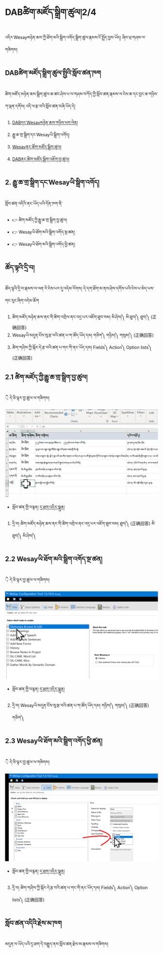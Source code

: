 # DABཚིག་མཛོད་སྒྲིག་ཚུལ།2/4

འདིར་Wesayམཉེན་ཆས་ཀྱི་ཐོག་མའི་སྒྲིག་འགོད་སྒྲིག་ཚུལ་རྣམས་ངོ་སྤྲོད་བྱས་ཡོད། 
ཞིབ་ཕྲ་གཤམ་ལ་གཟིགས།

## DABཚིག་མཛོད་སྒྲིག་ཚུལ་སྤྱིའི་སློབ་ཚན་ཁག

ཚིག་མཛོད་མཉེན་ཆས་སྒྲིག་ཚུལ་ཆ་ཚང་ཤེས་པ་ལ་གཤམ་བཀོད་ཀྱི་སློབ་ཚན་རྣམས་ལ་ངེས་ཆ་དང་བྱང་ཆ་གཉིས་ཀ་ལྡན་དགོས། འདི་ལ་རྩ་བའི་སློབ་ཚན་བཞི་ཡོད་དེ།

1. [DABདང་Wesayམཉེན་ཆས་གཉིས་ཕབ་ལེན།](https://github.com/buda-base/budax/blob/master/howtoguides/DAB01/index.md)
2. རྒྱུ་ཆ་གྲ་སྒྲིག་དང་Wesayཡི་སྒྲིག་འགོད།
3. [Wesayནང་ཚོག་མཛོད་སྒྲིག་ཚུལ།]()
4. [DABནང་ཚིག་མཛོད་སྒྲིག་འཇོག་བྱ་ཚུལ།]()

## 2. རྒྱུ་ཆ་གྲ་སྒྲིག་དང་Wesayཡི་སྒྲིག་འགོད།

སློབ་ཚན་འདིའི་ནང་ཡོད་པའི་དོན་ཁག་ནི་

- 👉 ཚིག་མཛོད་ཀྱི་རྒྱུ་ཆ་གྲ་སྒྲིག་བྱ་ཚུལ།
- 👉 Wesayཡི་ཐོག་མའི་སྒྲིག་འགོད་སྔ་ཚན།
- 👉 Wesayཡི་ཐོག་མའི་སྒྲིག་འགོད་ཕྱི་ཚན།

## ཚོད་ལྟའི་དྲི་བ།

ཚོད་ལྟའི་དྲི་བ་རྣམས་ལ་ལན་རེ་ངེས་པར་དུ་འདེམ་རོགས། དེ་དག་ཐོག་མ་ནས་ཤེས་དགོས་པའི་ངེས་པ་མེད་པས་གང་རུང་ཞིག་འདེམ་ཆོག

1. ཚིག་མཛོད་མཉེན་ཆས་ནང་གི་ཚིག་འགྲེལ་ནང་འདྲ་པར་འཇོག་ཐུབ་བམ། མི་ཤེས།༽ མི་ཐུབ།༽ ཐུབ།༽ (正确回答)
2. Wesayཡི་མདུན་ངོས་སུ་རྩ་བའི་ཚན་པ་ག་ཚོད་ཡོད་དམ། གཅིག༽ གཉིས།༽ གསུམ།༽ (正确回答)
3. ཚིག་གཤིས་ཀྱི་སྐོར་དེ་རྩ་བའི་ཚན་པ་གང་གི་ནང་ཡོད་དམ། Fields༽ Action༽ Option lists༽ (正确回答)

## 2.1 ཚིག་མཛོད་ཀྱི་རྒྱུ་ཆ་གྲ་སྒྲིག་བྱ་ཚུལ།


👇 དེ་ཅི་ལྟར་བྱ་ཚུལ་ལ་གཟིགས།

![800](Images/000001.PNG)

- སློབ་ཚན་གྱི་བརྙན། [དྲ་ཐག་འདིར་སྣུན།](https://drive.google.com/file/d/1-aihogX1942z_CZDHBURRSnb_GYJ8hPx/view?usp=share_link)

1. དྲི་བ། ཚིག་མཛོད་མཉེན་ཆས་ནང་གི་ཚིག་འགྲེལ་ནང་འདྲ་པར་འཇོག་ཐུབ་བམ། 
ཐུབ།༽ (正确回答) མི་ཐུབ།༽ མི་ཤེས།༽

## 2.2 Wesayཡི་ཐོག་མའི་སྒྲིག་འགོད་སྔ་ཚན།

👇 དེ་ཅི་ལྟར་བྱ་ཚུལ་ལ་གཟིགས།

![800](Images/000002.png)


- སློབ་ཚན་གྱི་བརྙན། [དྲ་ཐག་འདིར་སྣུན།](https://drive.google.com/file/d/1AdgNGgnnhbLDIj5-fAWhAd3Wc7T8--9B/view?usp=share_link)


2. དྲི་བ། Wesayཡི་མདུན་ངོས་སུ་རྩ་བའི་ཚན་པ་ག་ཚོད་ཡོད་དམ། 
གཉིས།༽ གསུམ།༽ (正确回答) གཅིག༽ 

## 2.3 Wesayཡི་ཐོག་མའི་སྒྲིག་འགོད་ཕྱི་ཚན།

👇 དེ་ཅི་ལྟར་བྱ་ཚུལ་ལ་གཟིགས།

![800](Images/000003.png)
 

- སློབ་ཚན་གྱི་བརྙན། [དྲ་ཐག་འདིར་སྣུན།](https://drive.google.com/file/d/18jbGcCzU0SBxBnd-7l4N61XBvIzOFzy0/view?usp=share_link)


3. དྲི་བ། ཚིག་གཤིས་ཀྱི་སྐོར་དེ་རྩ་བའི་ཚན་པ་གང་གི་ནང་ཡོད་དམ། 
Fields༽ Action༽ Option lists༽ (正确回答)

## སློབ་ཚན་འདིའི་རྗེས་མ་ཁག

མདུན་ལ་ཡོད་པའི་དྲ་ཐག་དེ་བརྒྱུད་ནས་སློབ་ཚན་རྗེས་མ་རྣམས་ལ་གཟིགས།
